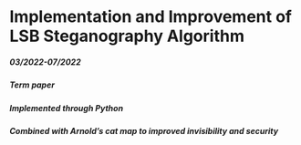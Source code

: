 # Implementation and Improvement of LSB Steganography Algorithm
##### 03/2022-07/2022
##### Term paper
##### Implemented through Python
##### Combined with Arnold’s cat map to improved invisibility and security
